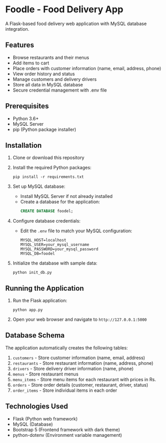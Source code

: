 # Foodle - Food Delivery App

A Flask-based food delivery web application with MySQL database integration.

## Features

- Browse restaurants and their menus
- Add items to cart
- Place orders with customer information (name, email, address, phone)
- View order history and status
- Manage customers and delivery drivers
- Store all data in MySQL database
- Secure credential management with .env file

## Prerequisites

- Python 3.6+
- MySQL Server
- pip (Python package installer)

## Installation

1. Clone or download this repository

2. Install the required Python packages:
   ```
   pip install -r requirements.txt
   ```

3. Set up MySQL database:
   - Install MySQL Server if not already installed
   - Create a database for the application:
     ```sql
     CREATE DATABASE foodel;
     ```

4. Configure database credentials:
   - Edit the `.env` file to match your MySQL configuration:
     ```
     MYSQL_HOST=localhost
     MYSQL_USER=your_mysql_username
     MYSQL_PASSWORD=your_mysql_password
     MYSQL_DB=foodel
     ```

5. Initialize the database with sample data:
   ```
   python init_db.py
   ```

## Running the Application

1. Run the Flask application:
   ```
   python app.py
   ```

2. Open your web browser and navigate to `http://127.0.0.1:5000`

## Database Schema

The application automatically creates the following tables:

1. `customers` - Store customer information (name, email, address)
2. `restaurants` - Store restaurant information (name, address, phone)
3. `drivers` - Store delivery driver information (name, phone)
4. `menus` - Store restaurant menus
5. `menu_items` - Store menu items for each restaurant with prices in Rs.
6. `orders` - Store order details (customer, restaurant, driver, status)
7. `order_items` - Store individual items in each order



## Technologies Used

- Flask (Python web framework)
- MySQL (Database)
- Bootstrap 5 (Frontend framework with dark theme)
- python-dotenv (Environment variable management)
